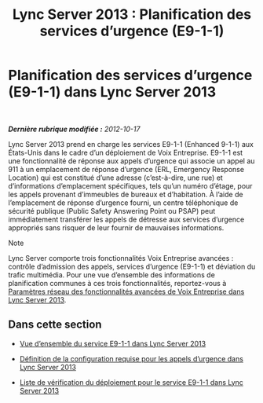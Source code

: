 ﻿---
title: 'Lync Server 2013 : Planification des services d’urgence (E9-1-1)'
TOCTitle: Planification des services d’urgence (E9-1-1)
ms:assetid: 0a76f97b-474a-4bc1-8cd3-28c7e2bb57b9
ms:mtpsurl: https://technet.microsoft.com/fr-fr/library/Gg398154(v=OCS.15)
ms:contentKeyID: 49296198
ms.date: 05/20/2016
mtps_version: v=OCS.15
ms.translationtype: HT
---

# Planification des services d’urgence (E9-1-1) dans Lync Server 2013

 

_**Dernière rubrique modifiée :** 2012-10-17_

Lync Server 2013 prend en charge les services E9-1-1 (Enhanced 9-1-1) aux États-Unis dans le cadre d’un déploiement de Voix Entreprise. E9-1-1 est une fonctionnalité de réponse aux appels d’urgence qui associe un appel au 911 à un emplacement de réponse d’urgence (ERL, Emergency Response Location) qui est constitué d’une adresse (c’est-à-dire, une rue) et d’informations d’emplacement spécifiques, tels qu’un numéro d’étage, pour les appels provenant d’immeubles de bureaux et d’habitation. À l’aide de l’emplacement de réponse d’urgence fourni, un centre téléphonique de sécurité publique (Public Safety Answering Point ou PSAP) peut immédiatement transférer les appels de détresse aux services d’urgence appropriés sans risquer de leur fournir de mauvaises informations.

> [!note]  
> Lync Server comporte trois fonctionnalités Voix Entreprise avancées : contrôle d’admission des appels, services d’urgence (E9-1-1) et déviation du trafic multimédia. Pour une vue d’ensemble des informations de planification communes à ces trois fonctionnalités, reportez-vous à <a href="lync-server-2013-network-settings-for-the-advanced-enterprise-voice-features.md">Paramètres réseau des fonctionnalités avancées de Voix Entreprise dans Lync Server 2013</a>.

## Dans cette section

  - [Vue d’ensemble du service E9-1-1 dans Lync Server 2013](lync-server-2013-overview-of-e9-1-1.md)

  - [Définition de la configuration requise pour les appels d’urgence dans Lync Server 2013](lync-server-2013-defining-your-requirements-for-emergency-calls.md)

  - [Liste de vérification du déploiement pour le service E9-1-1 dans Lync Server 2013](lync-server-2013-deployment-checklist-for-e9-1-1.md)

